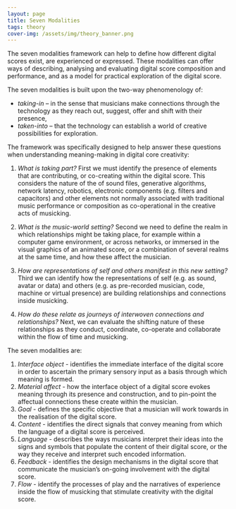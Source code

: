 ```yaml
---
layout: page
title: Seven Modalities
tags: theory
cover-img: /assets/img/theory_banner.png
---
```


The seven modalities framework can help to define how different digital scores exist, are experienced or expressed. 
These modalities can offer ways of describing, analysing and evaluating digital score composition and performance, and as a model for practical exploration of the digital score. 

The seven modalities is built upon the two-way phenomenology of:

- *taking-in* – in the sense that musicians make connections through the technology as they reach out, suggest, offer and shift with their presence,
- *taken-into* – that the technology can establish a world of creative possibilities for exploration.

The framework was specifically designed to help answer these questions when understanding meaning-making in digital core creativity:


1. *What is taking part?* First we must identify the presence of elements that are contributing, or co-creating within the digital score. This considers the nature of the of sound files, generative algorithms, network latency, robotics, electronic components (e.g. filters and capacitors) and other elements not normally associated with traditional music performance or composition as co-operational in the creative acts of musicking.

2. *What is the music-world setting?* Second we need to define the realm in which relationships might be taking place, for example within a computer game environment, or across networks, or immersed in the visual graphics of an animated score, or a combination of several realms at the same time, and how these affect the musician.

3. *How are representations of self and others manifest in this new setting?* Third we can identify how the representations of self (e.g. as sound, avatar or data) and others (e.g. as pre-recorded musician, code, machine or virtual presence) are building relationships and connections inside musicking.

4. *How do these relate as journeys of interwoven connections and relationships?* Next, we can evaluate the shifting nature of these relationships as they conduct, coordinate, co-operate and collaborate within the flow of time and musicking.


The seven modalities are:

1.	*Interface object* - identifies the immediate interface of the digital score in order to ascertain the primary sensory input as a basis through which meaning is formed.
2.	*Material affect* - how the interface object of a digital score evokes meaning through its presence and construction, and to pin-point the affectual connections these create within the musician.
3.	*Goal* - defines the specific objective that a musician will work towards in the realisation of the digital score.
4.	*Content* - identifies the direct signals that convey meaning from which the language of a digital score is perceived.
5.	*Language* - describes the ways musicians interpret their ideas into the signs and symbols that populate the content of their digital score, or the way they receive and interpret such encoded information.
6.	*Feedback* - identifies the design mechanisms in the digital score that communicate the musician’s on-going involvement with the digital score.
7.	*Flow* - identify the processes of play and the narratives of experience inside the flow of musicking that stimulate creativity with the digital score.
